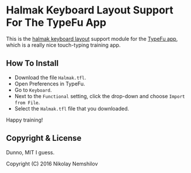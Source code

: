 # Halmak Keyboard Layout Support For The TypeFu App

This is the [halmak keyboard layout](https://github.com/MadRabbit/halmak)
support module for the [TypeFu app](http://type-fu.com), which is a really
nice touch-typing training app.

## How To Install

* Download the file `Halmak.tfl`.
* Open Preferences in TypeFu.
* Go to `Keyboard`.
* Next to the `Functional` setting, click the drop-down and choose `Import from File`.
* Select the `Halmak.tfl` file that you downloaded.

Happy training!

## Copyright & License

Dunno, MIT I guess.

Copyright (C) 2016 Nikolay Nemshilov
